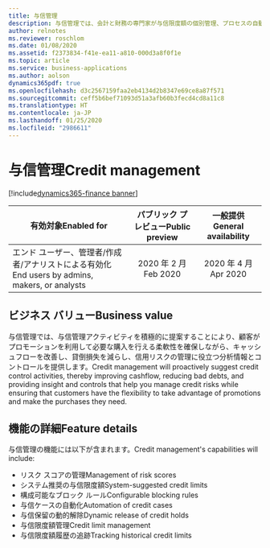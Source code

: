 ```yaml
---
title: 与信管理
description: 与信管理では、会計と財務の専門家が与信限度額の個別管理、プロセスの自動化、またはその両方を行えるコントロールが追加されます。
author: relnotes
ms.reviewer: roschlom
ms.date: 01/08/2020
ms.assetid: f2373834-f41e-ea11-a810-000d3a8f0f1e
ms.topic: article
ms.service: business-applications
ms.author: aolson
dynamics365pdf: true
ms.openlocfilehash: d3c2567159faa2eb4134d2b8347e69ce8a87f571
ms.sourcegitcommit: ceff5b6bef71093d51a3afb60b3fecd4cd8a11c8
ms.translationtype: HT
ms.contentlocale: ja-JP
ms.lasthandoff: 01/25/2020
ms.locfileid: "2986611"
---
```

# <a name="credit-management"></a><span data-ttu-id="87ec9-103">与信管理</span><span class="sxs-lookup"><span data-stu-id="87ec9-103">Credit management</span></span>
[!include[dynamics365-finance banner](../includes/dynamics365-finance.md)]

| <span data-ttu-id="87ec9-104">有効対象</span><span class="sxs-lookup"><span data-stu-id="87ec9-104">Enabled for</span></span>    |  <span data-ttu-id="87ec9-105">パブリック プレビュー</span><span class="sxs-lookup"><span data-stu-id="87ec9-105">Public preview</span></span> | <span data-ttu-id="87ec9-106">一般提供</span><span class="sxs-lookup"><span data-stu-id="87ec9-106">General availability</span></span> | 
| ---------- | :----------: |:----------: |
|<span data-ttu-id="87ec9-107">エンド ユーザー、管理者/作成者/アナリストによる有効化</span><span class="sxs-lookup"><span data-stu-id="87ec9-107">End users by admins, makers, or analysts</span></span>|<span data-ttu-id="87ec9-108">2020 年 2 月</span><span class="sxs-lookup"><span data-stu-id="87ec9-108">Feb 2020</span></span>| <span data-ttu-id="87ec9-109">2020 年 4 月</span><span class="sxs-lookup"><span data-stu-id="87ec9-109">Apr 2020</span></span>|


## <a name="business-value"></a><span data-ttu-id="87ec9-110">ビジネス バリュー</span><span class="sxs-lookup"><span data-stu-id="87ec9-110">Business value</span></span>
<!-- bv start -->
<span data-ttu-id="87ec9-111">与信管理では、与信管理アクティビティを積極的に提案することにより、顧客がプロモーションを利用して必要な購入を行える柔軟性を確保しながら、キャッシュフローを改善し、貸倒損失を減らし、信用リスクの管理に役立つ分析情報とコントロールを提供します。</span><span class="sxs-lookup"><span data-stu-id="87ec9-111">Credit management will proactively suggest credit control activities, thereby improving cashflow, reducing bad debts, and providing insight and controls that help you manage credit risks while ensuring that customers have the flexibility to take advantage of promotions and make the purchases they need.</span></span>
<!-- bv end -->



## <a name="feature-details"></a><span data-ttu-id="87ec9-112">機能の詳細</span><span class="sxs-lookup"><span data-stu-id="87ec9-112">Feature details</span></span>
<!--feature detail start -->
<span data-ttu-id="87ec9-113">与信管理の機能には以下が含まれます。</span><span class="sxs-lookup"><span data-stu-id="87ec9-113">Credit management's capabilities will include:</span></span>

- <span data-ttu-id="87ec9-114">リスク スコアの管理</span><span class="sxs-lookup"><span data-stu-id="87ec9-114">Management of risk scores</span></span>
- <span data-ttu-id="87ec9-115">システム推奨の与信限度額</span><span class="sxs-lookup"><span data-stu-id="87ec9-115">System-suggested credit limits</span></span>
- <span data-ttu-id="87ec9-116">構成可能なブロック ルール</span><span class="sxs-lookup"><span data-stu-id="87ec9-116">Configurable blocking rules</span></span>
- <span data-ttu-id="87ec9-117">与信ケースの自動化</span><span class="sxs-lookup"><span data-stu-id="87ec9-117">Automation of credit cases</span></span>
- <span data-ttu-id="87ec9-118">与信保留の動的解除</span><span class="sxs-lookup"><span data-stu-id="87ec9-118">Dynamic release of credit holds</span></span>
- <span data-ttu-id="87ec9-119">与信限度額管理</span><span class="sxs-lookup"><span data-stu-id="87ec9-119">Credit limit management</span></span>
- <span data-ttu-id="87ec9-120">与信限度額履歴の追跡</span><span class="sxs-lookup"><span data-stu-id="87ec9-120">Tracking historical credit limits</span></span>
<!--feature detail end -->









